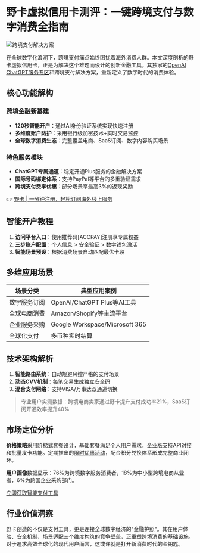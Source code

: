# 野卡虚拟信用卡测评：一键跨境支付与数字消费全指南

![跨境支付解决方案](https://bbtdd.com/wp-content/uploads/img/4502567828295209.webp)

在全球数字化浪潮下，跨境支付痛点始终困扰着海外消费人群。本文深度剖析的野卡虚拟信用卡，正是为解决这个难题而设计的创新金融工具。其独家的[OpenAI ChatGPT服务专区](#)和跨境支付解决方案，重新定义了数字时代的消费体验。

## 核心功能解构
### 跨境金融新基建
- **120秒智能开户**：通过AI身份验证系统实现快速注册
- **多维度账户防护**：采用银行级加密技术+实时交易监控
- **全球数字消费生态**：完整覆盖电商、SaaS订阅、数字内容购买场景

### 特色服务模块
- **ChatGPT专属通道**：稳定开通Plus服务的金融解决方案
- **国际号码绑定体系**：支持PayPal等平台的多重验证需求
- **跨境支付费率优惠**：部分场景享最高3%的返现奖励

👉 [野卡 | 一分钟注册，轻松订阅海外线上服务](https://bbtdd.com/yeka)

## 智能开户教程
1. **访问平台入口**：使用推荐码[ACCPAY]注册享专属权益
2. **三步账户配置**：个人信息 > 安全验证 > 数字钱包激活
3. **智能场景预设**：根据消费场景自动匹配最优卡段

## 多维应用场景
| 场景分类       | 典型应用案例               |
|----------------|---------------------------|
| 数字服务订阅   | OpenAI/ChatGPT Plus等AI工具 |
| 全球电商消费   | Amazon/Shopify等主流平台   |
| 企业服务采购   | Google Workspace/Microsoft 365 |
| 全球化支付      | 多币种实时结算            |

## 技术架构解析
1. **智能路由系统**：自动规避风控严格的支付场景
2. **动态CVV机制**：每笔交易生成独立安全码
3. **混合支付网络**：支持VISA/万事达双通道切换

> 专业用户实测数据：跨境电商卖家通过野卡提升支付成功率21%，SaaS订阅开通效率提升40%

## 市场定位分析
**价格策略**采用阶梯式套餐设计，基础套餐满足个人用户需求，企业版支持API对接和批量发卡功能。定期推出的[限时优惠活动](#)，配合积分兑换体系形成完整商业闭环。

**用户画像**数据显示：76%为跨境数字服务消费者，18%为中小型跨境电商从业者，6%为跨国企业采购部门。

[立即获取智能支付工具](https://bbtdd.com/yeka)

## 行业价值洞察
野卡创造的不仅是支付工具，更是连接全球数字经济的"金融护照"。其在用户体验、安全机制、场景适配三个维度构筑的竞争壁垒，正重塑跨境消费的基础设施。对于追求高效全球化的现代用户而言，这或许就是打开新消费时代的金钥匙。